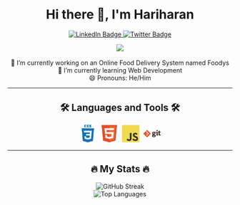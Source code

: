 <h1 align="center">Hi there 👋, I'm Hariharan</h1>

<p align="center">
  <a href="https://www.linkedin.com/in/hariharan-jayachandran-008931221/">
    <img src="https://img.shields.io/badge/LinkedIn-blue?style=for-the-badge&logo=linkedin&logoColor=white" alt="LinkedIn Badge"/>
  </a>
  <a href="https://twitter.com/Hariharan_2604">
    <img src="https://img.shields.io/badge/Twitter-blue?style=for-the-badge&logo=twitter&logoColor=white" alt="Twitter Badge"/>
  </a>
</p>

<p align="center">
  <img src="https://media.giphy.com/media/qgQUggAC3Pfv687qPC/giphy.gif" width="200" />
</p>

<p align="center">
  🔭 I’m currently working on an Online Food Delivery System named Foodys<br>
  🌱 I’m currently learning Web Development<br>
  😄 Pronouns: He/Him
</p>

<hr>

<h2 align="center">🛠️ Languages and Tools 🛠️</h2>
<p align="center">
  <img src="https://github.com/devicons/devicon/blob/master/icons/css3/css3-plain-wordmark.svg" title="CSS3" alt="CSS" width="40" height="40"/>&nbsp;
  <img src="https://github.com/devicons/devicon/blob/master/icons/html5/html5-original.svg" title="HTML5" alt="HTML" width="40" height="40"/>&nbsp;
  <img src="https://github.com/devicons/devicon/blob/master/icons/javascript/javascript-original.svg" title="JavaScript" alt="JavaScript" width="40" height="40"/>&nbsp;
  <img src="https://github.com/devicons/devicon/blob/master/icons/git/git-original-wordmark.svg" title="Git" alt="Git" width="40" height="40"/>
</p>

<hr>

<h2 align="center">🔥 My Stats 🔥</h2>

<p align="center">
  <img src="http://github-readme-streak-stats.herokuapp.com?user=hariharan2604&theme=merko" alt="GitHub Streak"/><br>
  <img src="https://github-readme-stats.vercel.app/api/top-langs/?username=hariharan2604&layout=compact&theme=vision-friendly-dark" alt="Top Languages"/>
</p>

